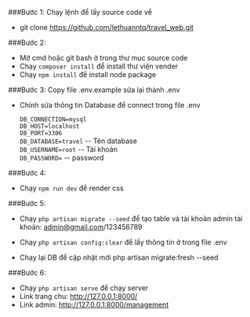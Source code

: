 
###Bước 1: 
Chạy lệnh để lấy source code về
- git clone https://github.com/lethuanntq/travel_web.git

###Bước 2: 
  - Mở cmd hoặc git bash ở trong thư mục source code
  - Chạy `composer install` để install thư viện vender
  - Chạy `npm install` để install node package   
   
   
###Bước 3: 
Copy file .env.example sửa lại thành .env
  - Chỉnh sửa thông tin Database để connect trong file .env
  
     `DB_CONNECTION=mysql`  
     `DB_HOST=localhost`    
     `DB_PORT=3306`     
     `DB_DATABASE=travel`  -- Tên database  
     `DB_USERNAME=root`  -- Tài khoản   
     `DB_PASSWORD=`  -- password
     
###Bước 4:
 - Chạy `npm run dev` để render css


###Bước 5:
 - Chạy `php artisan migrate --seed` để tạo table và tài khoản admin
  tài khoản: admin@gmail.com/123456789
 - Chạy `php artisan config:clear` để lấy thông tin ở trong file .env
  
 - Chạy lại DB để cập nhật mới
  php artisan migrate:fresh --seed
  
###Bước 6:
 - Chạy `php artisan serve` để chạy server
 - Link trang chu: http://127.0.0.1:8000/
 - Link admin: http://127.0.0.1:8000/management
